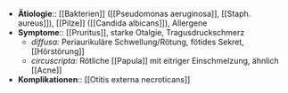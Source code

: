 - **Ätiologie**:: [[Bakterien]] ([[Pseudomonas aeruginosa]], [[Staph. aureus]]), [[Pilze]] ([[Candida albicans]]), Allergene
- **Symptome**:: [[Pruritus]], starke Otalgie, Tragusdruckschmerz
	- *diffusa:* Periaurikuläre Schwellung/Rötung, fötides Sekret, [[Hörstörung]]
	- *circuscripta:* Rötliche [[Papula]] mit eitriger Einschmelzung, ähnlich [[Acne]]
- **Komplikationen**:: [[Otitis externa necroticans]]